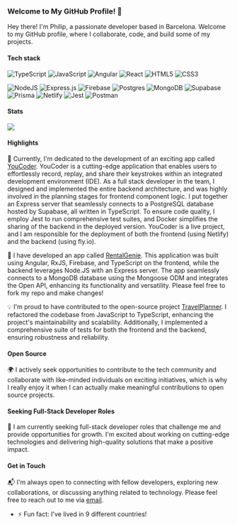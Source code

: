 
<!--
- 🔭 I’m currently working on ...
- 🌱 I’m currently learning ...
- 👯 I’m looking to collaborate on ...
- 🤔 I’m looking for help with ...
- 💬 Ask me about ...
- 📫 How to reach me: ...
- 😄 Pronouns: ...
- ⚡ Fun fact: ...
-->


### Welcome to My GitHub Profile! 👋

Hey there! I'm Philip, a passionate developer based in Barcelona. Welcome to my GitHub profile, where I collaborate, code, and build some of my projects.

#### Tech stack

![TypeScript](https://img.shields.io/badge/typescript-%23007ACC.svg?style=flat&logo=typescript&logoColor=white)
![JavaScript](https://img.shields.io/badge/javascript-%23323330.svg?style=flat&logo=javascript&logoColor=%23F7DF1E)
![Angular](https://img.shields.io/badge/Angular-DD0031?style=flat&logo=angular&logoColor=white)
![React](https://img.shields.io/badge/react-%2320232a.svg?style=flat&logo=react&logoColor=%2361DAFB)
![HTML5](https://img.shields.io/badge/html5-%23E34F26.svg?style=flat&logo=html5&logoColor=white)
![CSS3](https://img.shields.io/badge/css3-%231572B6.svg?style=flat&logo=css3&logoColor=white)

 ![NodeJS](https://img.shields.io/badge/node.js-6DA55F?style=flat&logo=node.js&logoColor=white)
 ![Express.js](https://img.shields.io/badge/express.js-%23404d59.svg?style=flat&logo=express&logoColor=%2361DAFB)
 ![Firebase](https://img.shields.io/badge/firebase-%23039BE5.svg?style=flat&logo=firebase)
 ![Postgres](https://img.shields.io/badge/postgres-%23316192.svg?style=flat&logo=postgresql&logoColor=white)
 ![MongoDB](https://img.shields.io/badge/MongoDB-%234ea94b.svg?style=flat&logo=mongodb&logoColor=white)
 ![Supabase](https://img.shields.io/badge/Supabase-3ECF8E?style=flat&logo=supabase&logoColor=white)
 ![Prisma](https://img.shields.io/badge/Prisma-3ECF8E?style=flat&logo=prisma&logoColor=white)
 ![Netlify](https://img.shields.io/badge/Netlify-00C7B7?style=flat&logo=netlify&logoColor=white)
 ![Jest](https://img.shields.io/badge/Jest-323330?style=flat&logo=Jest&logoColor=white) 
 ![Postman](https://img.shields.io/badge/Postman-FF6C37?style=flat&logo=postman&logoColor=white)

#### Stats
![](https://github-readme-stats.vercel.app/api?username=phpmvk&theme=dark&hide_border=false&include_all_commits=false&count_private=false&show_icons=true)


#### Highlights

🎯 Currently, I'm dedicated to the development of an exciting app called [YouCoder](https://youcoder.io). YouCoder is a cutting-edge application that enables users to effortlessly record, replay, and share their keystrokes within an integrated development environment (IDE). As a full stack developer in the team, I designed and  implemented the entire backend architecture, and was highly involved in the planning stages for frontend component logic. I put together an Express server that seamlessly connects to a PostgreSQL database hosted by Supabase, all written in TypeScript. To ensure code quality, I employ Jest to run comprehensive test suites, and Docker simplifies the sharing of the backend in the deployed version. YouCoder is a live project, and I am responsible for the deployment of both the frontend (using Netlify) and the backend (using fly.io).

🚀 I have developed an app called [RentalGenie](https://github.com/phpmvk/RentalGenie). This application was built using Angular, RxJS, Firebase, and TypeScript on the frontend, while the backend leverages Node.JS with an Express server. The app seamlessly connects to a MongoDB database using the Mongoose ODM and integrates the Open API, enhancing its functionality and versatility. Please feel free to fork my repo and make changes!

💡 I'm proud to have contributed to the open-source project [TravelPlanner](https://github.com/GuillaumeRcd/TravelPlanner). I refactored the codebase from JavaScript to TypeScript, enhancing the project's maintainability and scalability. Additionally, I implemented a comprehensive suite of tests for both the frontend and the backend, ensuring robustness and reliability.

#### Open Source

🌍 I actively seek opportunities to contribute to the tech community and collaborate with like-minded individuals on exciting initiatives, which is why I really enjoy it when I can actually make meaningful contributions to open source projects.

#### Seeking Full-Stack Developer Roles

🔎 I am currently seeking full-stack developer roles that challenge me and provide opportunities for growth. I'm excited about working on cutting-edge technologies and delivering high-quality solutions that make a positive impact.

#### Get in Touch

📬 I'm always open to connecting with fellow developers, exploring new collaborations, or discussing anything related to technology. Please feel free to reach out to me via [email](mailto:phpmvk@gmail.com).

- ⚡ Fun fact: I've lived in 9 different countries!
